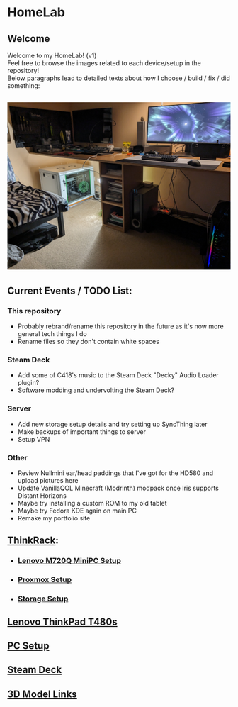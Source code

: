 # HomeLab
## Welcome
Welcome to my HomeLab! (v1)  
Feel free to browse the images related to each device/setup in the repository!  
Below paragraphs lead to detailed texts about how I choose / build / fix / did something:
## ![Full HomeLab/Setup](images/Room&#32;Setup/PXL_20231231_210041993&#32;-&#32;Copy.jpg)
## Current Events / TODO List: 
### This repository
- Probably rebrand/rename this repository in the future as it's now more general tech things I do
- Rename files so they don't contain white spaces
### Steam Deck
- Add some of C418's music to the Steam Deck "Decky" Audio Loader plugin?
- Software modding and undervolting the Steam Deck?
### Server
- Add new storage setup details and try setting up SyncThing later
- Make backups of important things to server
- Setup VPN
### Other
- Review Nullmini ear/head paddings that I've got for the HD580 and upload pictures here
- Update VanillaQOL Minecraft (Modrinth) modpack once Iris supports Distant Horizons
- Maybe try installing a custom ROM to my old tablet
- Maybe try Fedora KDE again on main PC
- Remake my portfolio site
## [ThinkRack](markdown/ThinkRack_Setup.md):
- ### [Lenovo M720Q MiniPC Setup](markdown/Lenovo_M720Q_Setup.md)
- ### [Proxmox Setup](markdown/Proxmox_Setup.md)
- ### [Storage Setup](markdown/Storage_Setup.md)
## [Lenovo ThinkPad T480s](markdown/Lenovo_ThinkPad_T480s_Setup.md)
## [PC Setup](markdown/PC_Setup.md)
## [Steam Deck](markdown/Steam_Deck_Setup.md)
## [3D Model Links](markdown/3D_Model_Links.md)
